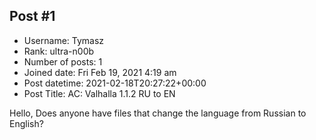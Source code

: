 ## Post #1
- Username: Tymasz
- Rank: ultra-n00b
- Number of posts: 1
- Joined date: Fri Feb 19, 2021 4:19 am
- Post datetime: 2021-02-18T20:27:22+00:00
- Post Title: AC: Valhalla 1.1.2 RU to EN

Hello, Does anyone have files that change the language from Russian to English?
